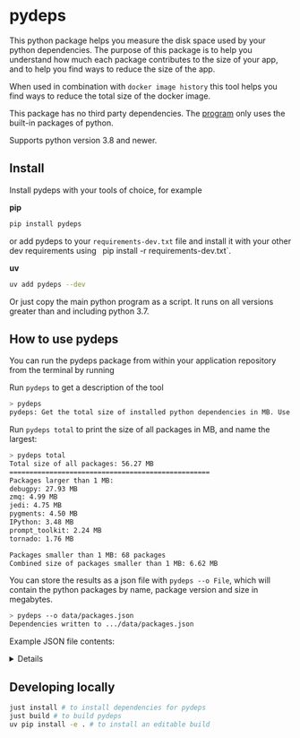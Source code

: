 # pydeps

This python package helps you measure the disk space used by your python dependencies. The purpose of this package is to help you understand how much each package contributes to the size of your app, and to help you find ways to reduce the size of the app.

When used in combination with `docker image history` this tool helps you find ways to reduce the total size of the docker image.

This package has no third party dependencies. The [program](/src/pydeps_size/pydeps.py) only uses the built-in packages of python.

Supports python version 3.8 and newer.

## Install

Install pydeps with your tools of choice, for example

**pip**

```bash
pip install pydeps
```

or add pydeps to your `requirements-dev.txt` file and install it with your other dev requirements using ` `pip install -r requirements-dev.txt`. 

**uv**

```bash
uv add pydeps --dev
```

Or just copy the main python program as a script. It runs on all versions greater than and including python 3.7.

## How to use pydeps

You can run the pydeps package from within your application repository from the terminal by running 

Run ```pydeps``` to get a description of the tool

```bash
> pydeps
pydeps: Get the total size of installed python dependencies in MB. Use 'pydeps total' to get a summary or '--o FILE' to export as JSON
```

Run ```pydeps total``` to print the size of all packages in MB, and name the largest:

```bash
> pydeps total
Total size of all packages: 56.27 MB
==================================================
Packages larger than 1 MB:
debugpy: 27.93 MB
zmq: 4.99 MB
jedi: 4.75 MB
pygments: 4.50 MB
IPython: 3.48 MB
prompt_toolkit: 2.24 MB
tornado: 1.76 MB

Packages smaller than 1 MB: 68 packages
Combined size of packages smaller than 1 MB: 6.62 MB
```

You can store the results as a json file with ```pydeps --o File```, which will contain the python packages by name, package version and size in megabytes.

```bash
> pydeps --o data/packages.json
Dependencies written to .../data/packages.json
```

Example JSON file contents:

<details>
```json
[
  {
    "name": "appnope",
    "version": "0.1.4",
    "size_MB": 0.01
  },
  {
    "name": "asttokens",
    "version": "3.0.0",
    "size_MB": 0.02
  },
  {
    "name": "comm",
    "version": "0.2.2",
    "size_MB": 0.03
  },
  {
    "name": "debugpy",
    "version": "1.8.14",
    "size_MB": 0.04
  },
  {
    "name": "decorator",
    "version": "5.2.1",
    "size_MB": 0.02
  },
  {
    "name": "executing",
    "version": "2.2.0",
    "size_MB": 0.16
  },
  {
    "name": "ipykernel",
    "version": "6.29.5",
    "size_MB": 0.0
  },
  {
    "name": "ipython",
    "version": "9.3.0",
    "size_MB": 0.02
  },
  {
    "name": "ipython-pygments-lexers",
    "version": "1.1.1",
    "size_MB": null
  },
  {
    "name": "jedi",
    "version": "0.19.2",
    "size_MB": 0.24
  },
  {
    "name": "jupyter-client",
    "version": "8.6.3",
    "size_MB": null
  },
  {
    "name": "jupyter-core",
    "version": "5.8.1",
    "size_MB": null
  },
  {
    "name": "matplotlib-inline",
    "version": "0.1.7",
    "size_MB": null
  },
  {
    "name": "nest-asyncio",
    "version": "1.6.0",
    "size_MB": null
  },
  {
    "name": "packaging",
    "version": "25.0",
    "size_MB": 0.23
  },
  {
    "name": "parso",
    "version": "0.8.4",
    "size_MB": 0.02
  },
  {
    "name": "pexpect",
    "version": "4.9.0",
    "size_MB": 0.01
  },
  {
    "name": "platformdirs",
    "version": "4.3.8",
    "size_MB": 0.01
  },
  {
    "name": "prompt-toolkit",
    "version": "3.0.51",
    "size_MB": null
  },
  {
    "name": "psutil",
    "version": "7.0.0",
    "size_MB": 0.03
  },
  {
    "name": "ptyprocess",
    "version": "0.7.0",
    "size_MB": 0.0
  },
  {
    "name": "pure-eval",
    "version": "0.2.3",
    "size_MB": null
  },
  {
    "name": "pygments",
    "version": "2.19.1",
    "size_MB": 0.04
  },
  {
    "name": "python-dateutil",
    "version": "2.9.0.post0",
    "size_MB": null
  },
  {
    "name": "pyzmq",
    "version": "26.4.0",
    "size_MB": 0.04
  },
  {
    "name": "ruff",
    "version": "0.11.12",
    "size_MB": 0.0
  },
  {
    "name": "six",
    "version": "1.17.0",
    "size_MB": 0.03
  },
  {
    "name": "stack-data",
    "version": "0.6.3",
    "size_MB": null
  },
  {
    "name": "tornado",
    "version": "6.5.1",
    "size_MB": 1.78
  },
  {
    "name": "traitlets",
    "version": "5.14.3",
    "size_MB": 0.01
  },
  {
    "name": "wcwidth",
    "version": "0.2.13",
    "size_MB": 0.51
  }
]
```
</details>

## Developing locally

```bash
just install # to install dependencies for pydeps
just build # to build pydeps
uv pip install -e . # to install an editable build
```